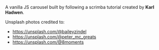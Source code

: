 A vanilla JS carousel built by following a scrimba tutorial created by **Karl Hadwen**.

Unsplash photos credited to:
- https://unsplash.com/@baileyzindel
- https://unsplash.com/@peter_mc_greats
- https://unsplash.com/@8moments